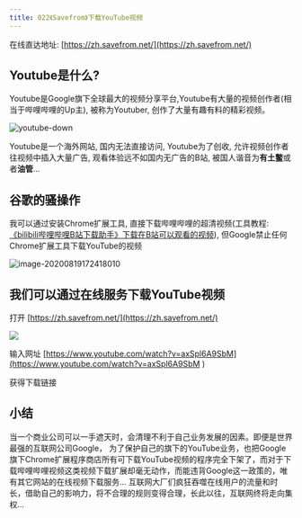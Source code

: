 ```yaml
---
title: 022《Savefrom》下载YouTube视频
---
```



在线直达地址: [https://zh.savefrom.net/](https://zh.savefrom.net/)


## Youtube是什么?

Youtube是Google旗下全球最大的视频分享平台,Youtube有大量的视频创作者(相当于哔哩哔哩的Up主), 被称为Youtuber, 创作了大量有趣有料的精彩视频。

![youtube-down](https://www.v2fy.com/asset/0i/OnlineToolsBook/OnlineToolsBookMD/023-netfrom.assets/youtube-down.png)

Youtube是一个海外网站, 国内无法直接访问, Youtube为了创收, 允许视频创作者往视频中插入大量广告, 观看体验远不如国内无广告的B站, 被国人谐音为**有土鳖**或者**油管**... 


## 谷歌的骚操作

我可以通过安装Chrome扩展工具, 直接下载哔哩哔哩的超清视频(工具教程: [《bilibili哔哩哔哩B站下载助手》下载在B站可以观看的视频](https://www.v2fy.com/p/067_bilibili_downloader/)), 但Google禁止任何Chrome扩展工具下载YouTube的视频



![image-20200819172418010](https://www.v2fy.com/asset/0i/OnlineToolsBook/OnlineToolsBookMD/023-netfrom.assets/image-20200819172418010.png)





## 我们可以通过在线服务下载YouTube视频



打开 [https://zh.savefrom.net/](https://zh.savefrom.net/)



![](https://www.v2fy.com/asset/0i/OnlineToolsBook/OnlineToolsBookMD/023-netfrom.assets/small-youtube-netfrom.gif)





输入网址 [https://www.youtube.com/watch?v=axSpl6A9SbM](https://www.youtube.com/watch?v=axSpl6A9SbM )

获得下载链接



## 小结

当一个商业公司可以一手遮天时，会清理不利于自己业务发展的因素。即便是世界最强的互联网公司Google， 为了保护自己的旗下的YouTube业务，也把Google旗下Chrome扩展程序商店所有可下载YouTube视频的程序完全下架了，而对于下载哔哩哔哩视频这类视频下载扩展却毫无动作，而能违背Google这一政策的，唯有其它网站的在线视频下载服务... 互联网大厂们疯狂吞噬在线用户的流量和时长，借助自己的影响力，将不合理的规则变得合理，长此以往，互联网终将走向集权... 





